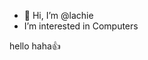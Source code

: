 - 👋 Hi, I’m @lachie
- I’m interested in Computers

hello haha👍

<!---
lachietg/lachietg is a ✨ special ✨ repository because its `README.md` (this file) appears on your GitHub profile.
You can click the Preview link to take a look at your changes.
--->
